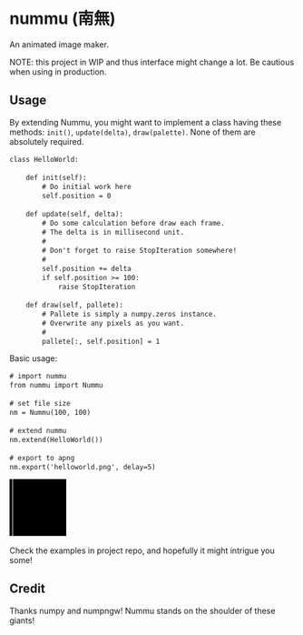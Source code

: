# nummu (南無)

An animated image maker.

NOTE: this project in WIP and thus interface might change a lot. Be cautious when using in production.

## Usage

By extending Nummu, you might want to implement a class having these methods: `init()`, `update(delta)`, `draw(palette)`. None of them are absolutely required.

    class HelloWorld:

        def init(self):
            # Do initial work here
            self.position = 0

        def update(self, delta):
            # Do some calculation before draw each frame.
            # The delta is in millisecond unit.
            #
            # Don't forget to raise StopIteration somewhere!
            #
            self.position += delta
            if self.position >= 100:
                raise StopIteration

        def draw(self, pallete):
            # Pallete is simply a numpy.zeros instance.
            # Overwrite any pixels as you want.
            #
            pallete[:, self.position] = 1

Basic usage:

    # import nummu
    from nummu import Nummu

    # set file size
    nm = Nummu(100, 100)

    # extend nummu
    nm.extend(HelloWorld())

    # export to apng
    nm.export('helloworld.png', delay=5)

![helloworld](examples/helloworld.png)

Check the examples in project repo, and hopefully it might intrigue you some!

## Credit

Thanks numpy and numpngw! Nummu stands on the shoulder of these giants!
